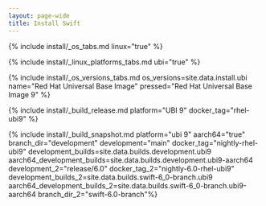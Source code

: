 ```yaml
---
layout: page-wide
title: Install Swift
---
```


{% include install/_os_tabs.md linux="true" %}

{% include install/_linux_platforms_tabs.md ubi="true" %}

{% include install/_os_versions_tabs.md os_versions=site.data.install.ubi  name="Red Hat Universal Base Image" pressed="Red Hat Universal Base Image 9" %}

{% include install/_build_release.md platform="UBI 9" docker_tag="rhel-ubi9" %}

{% include install/_build_snapshot.md platform="ubi 9"
aarch64="true"
branch_dir="development"
development="main"
docker_tag="nightly-rhel-ubi9"
development_builds=site.data.builds.development.ubi9
aarch64_development_builds=site.data.builds.development.ubi9-aarch64
development_2="release/6.0"
docker_tag_2="nightly-6.0-rhel-ubi9"
development_builds_2=site.data.builds.swift-6_0-branch.ubi9 aarch64_development_builds_2=site.data.builds.swift-6_0-branch.ubi9-aarch64
branch_dir_2="swift-6.0-branch"%}
